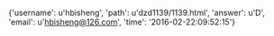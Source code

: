 {'username': u'hbisheng', 'path': u'dzd1139/1139.html', 'answer': u'D', 'email': u'hbisheng@126.com', 'time': '2016-02-22:09:52:15'}
